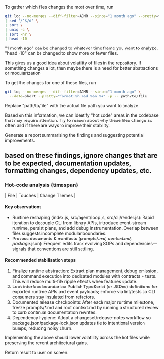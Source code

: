 To gather which files changes the most over time, run

```bash
git log --no-merges --diff-filter=ACMR --since="1 month ago" --pretty=format: --name-only \
| sed '/^$/d' \
| sort \
| uniq -c \
| sort -nr \
| head -10
```

"1 month ago" can be changed to whatever time frame you want to analyze.
"head -10" can be changed to show more or fewer files.

This gives us a good idea about volatility of files in the repository.
If something changes a lot, then maybe there is a need for better abstractions or
modularization.

To get the changes for one of these files, run

```bash
git log --no-merges --diff-filter=ACMR --since="1 month ago" \
  --date=short --pretty="format:%h %ad %an %s" -p -- path/to/file
```

Replace "path/to/file" with the actual file path you want to analyze.

Based on this information, we can identify "hot code" areas in the codebase that may require attention.
Try to reason about why these files change so often and if there are ways to improve their stability.

Generate a report summarizing the findings and suggesting potential improvements.

## based on these findings, ignore changes that are to be expected, documentation updates, formatting changes, dependency updates, etc.

### Hot-code analysis {timespan}

<!--insert table-->

| File | Touches | Change Themes |

#### Key observations

<!--example observations-->

- Runtime reshaping (index.js, src/agent/loop.js, src/cli/render.js): Rapid iteration to decouple CLI from library APIs, introduce event-stream runtime, persist plans, and add debug instrumentation. Overlap between files suggests incomplete modular boundaries.
- Process documents & manifests (prompts/_.md, context.md, package_.json): Frequent edits track evolving SOPs and dependencies—signals that conventions are still settling.

#### Recommended stabilisation steps

<!--example recommendations-->

1. Finalize runtime abstraction: Extract plan management, debug emission, and command execution into dedicated modules with contracts + tests. This will reduce multi-file ripple effects when features update.
2. Lock interface boundaries: Publish TypeScript (or JSDoc) definitions for exported runtime APIs and event payloads; enforce via lint/tests so CLI consumers stay insulated from refactors.
3. Documented release checkpoints: After each major runtime milestone, freeze prompts/\*.md and root context.md by running a structured review to curb continual documentation rewrites.
4. Dependency hygiene: Adopt a changeset/release-notes workflow so package.json/package-lock.json updates tie to intentional version bumps, reducing noisy churn.

Implementing the above should lower volatility across the hot files while preserving the recent architectural gains.

Return result to user on screen.
